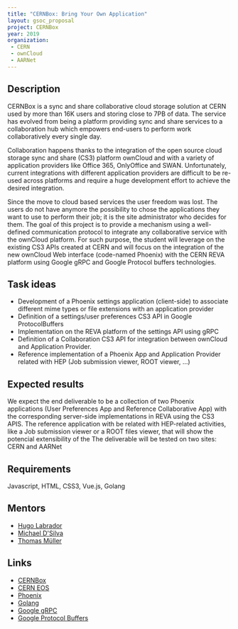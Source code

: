 ```yaml
---
title: "CERNBox: Bring Your Own Application"
layout: gsoc_proposal
project: CERNBox
year: 2019
organization:
 - CERN
 - ownCloud
 - AARNet
---
```



## Description

CERNBox is a sync and share collaborative cloud storage solution at CERN used by more than 16K users
and storing close to 7PB of data. The service has evolved from being a platform providing sync and share 
services to a collaboration hub which empowers end-users to perform work collaboratively every single day. 

Collaboration happens thanks to the integration of the open source cloud storage 
sync and share (CS3) platform ownCloud and with a variety of application providers 
like Office 365, OnlyOffice and SWAN. Unfortunately, current
integrations with different application providers are difficult to 
be re-used across platforms and require a huge development effort to achieve the desired integration.

Since the move to cloud based services the user freedom was lost.  The users do not have anymore the possibility to chose the applications they want to use to perform their job; it is the site administrator who decides for them. The goal of this project is to provide a mechanism using a well-defined communication protocol to integrate any collaborative service with the ownCloud platform. For such purpose, the student will leverage on the existing CS3 APIs created at CERN and will focus on the integration of the new ownCloud Web interface (code-named Phoenix) with the CERN REVA platform using Google gRPC and Google Protocol buffers technologies.

## Task ideas

- Development of a Phoenix settings application (client-side) to associate different mime types or file extensions with an application provider
- Definition of a settings/user preferences CS3 API  in Google ProtocolBuffers
- Implementation on the REVA platform of the settings API using gRPC
- Definition of a Collaboration CS3 API for integration between ownCloud and Application Provider.
- Reference implementation of a Phoenix App and Application Provider related with HEP (Job submission viewer, ROOT viewer, ...)

## Expected results
We expect the end deliverable to be a collection of two Phoenix applications (User Preferences App and Reference Collaborative App)
with the corresponding server-side implementations in REVA using the CS3 APIS. The reference application with be related with HEP-related
activities, like a Job submission viewer or a ROOT files viewer, that will show the potencial extensibility of the 
The deliverable will be tested on two sites: CERN and AARNet

## Requirements
Javascript, HTML, CSS3, Vue.js, Golang

## Mentors
  * [Hugo Labrador](mailto:hugo.gonzalez.labrador@cern.ch)
  * [Michael D'Silva](mailto:michael.dsilva@aarnet.edu.au)
  * [Thomas Müller](mailto:deepdiver@owncloud.com)

## Links
  * [CERNBox](https://cernbox.web.cern.ch/)
  * [CERN EOS](https://eos.web.cern.ch/)
  * [Phoenix](https://github.com/owncloud/phoenix)
  * [Golang](https://golang.org/)
  * [Google gRPC](https://grpc.io/)
  * [Google Protocol Buffers](https://developers.google.com/protocol-buffers/)
